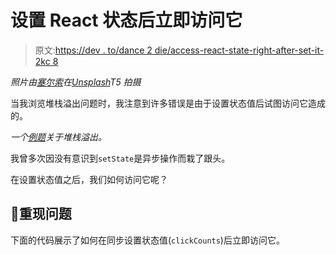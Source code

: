 # 设置 React 状态后立即访问它

> 原文:[https://dev . to/dance 2 die/access-react-state-right-after-set-it-2kc 8](https://dev.to/dance2die/accessing-react-state-right-after-setting-it-2kc8)

*照片由[塞尔索](https://unsplash.com/photos/4RZx2k4sDj8?utm_source=unsplash&utm_medium=referral&utm_content=creditCopyText)在[Unsplash](https://unsplash.com/search/photos/sequence?utm_source=unsplash&utm_medium=referral&utm_content=creditCopyText)T5 拍摄*

当我浏览堆栈溢出问题时，我注意到许多错误是由于设置状态值后试图访问它造成的。

*一个[例题](https://stackoverflow.com/questions/51412391)关于堆栈溢出。*

我曾多次因没有意识到`setState`是异步操作而栽了跟头。

在设置状态值之后，我们如何访问它呢？

## [](#reproducing-the-problem)😬重现问题

下面的代码展示了如何在同步设置状态值(`clickCounts`)后立即访问它。